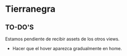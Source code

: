 # Tierranegra

## TO-DO'S

Estamos pendiente de recibir assets de los otros views.

- Hacer que el hover aparezca gradualmente en home.
